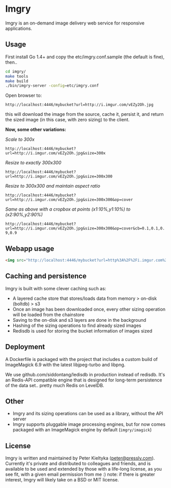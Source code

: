 Imgry
=====

Imgry is an on-demand image delivery web service for responsive applications.

## Usage

First install Go 1.4+ and copy the etc/imgry.conf.sample (the default is fine), then..

```zsh
cd imgry/
make tools
make build
./bin/imgry-server -config=etc/imgry.conf
```

Open browser to:

`http://localhost:4446/mybucket?url=http://i.imgur.com/vEZy2Oh.jpg`

this will download the image from the source, cache it, persist it,
and return the sized image (in this case, with zero sizing) to the client. 

**Now, some other variations:**

*Scale to 300x*

`http://localhost:4446/mybucket?url=http://i.imgur.com/vEZy2Oh.jpg&size=300x`

*Resize to exactly 300x300*

`http://localhost:4446/mybucket?url=http://i.imgur.com/vEZy2Oh.jpg&size=300x300`

*Resize to 300x300 and maintain aspect ratio*

`http://localhost:4446/mybucket?url=http://i.imgur.com/vEZy2Oh.jpg&size=300x300&op=cover`

*Same as above with a cropbox at points (x1:10%,y1:10%) to (x2:90%,y2:90%)*

`http://localhost:4446/mybucket?url=http://i.imgur.com/vEZy2Oh.jpg&size=300x300&op=cover&cb=0.1,0.1,0.9,0.9`

## Webapp usage

```html
<img src="http://localhost:4446/mybucket?url=http%3A%2F%2Fi.imgur.com%2FvEZy2Oh.jpg&size=300x300&op=cover" />
```

## Caching and persistence

Imgry is built with some clever caching such as:
* A layered cache store that stores/loads data from memory > on-disk (boltdb) > s3
* Once an image has been downloaded once, every other sizing operation will be loaded
from the chainstore
* Saving to the on-disk and s3 layers are done in the background
* Hashing of the sizing operations to find already sized images
* Redisdb is used for storing the bucket information of images sized


## Deployment

A Dockerfile is packaged with the project that includes a custom build of ImageMagick 6.9
with the latest libjpeg-turbo and libpng.

We use github.com/siddontang/ledisdb in production instead of redisdb. It's an Redis-API
compatible engine that is designed for long-term persistence of the data set.. pretty much
Redis on LevelDB.


## Other

* Imgry and its sizing operations can be used as a library, without the API server
* Imgry supports pluggable image processing engines, but for now comes packaged
with an ImageMagick engine by default (`imgry/imagick`)


## License

Imgry is written and maintained by Peter Kieltyka (peter@pressly.com). 
Currently it's private and distributed to colleagues and friends, and
is available to be used and extended by those with a life-long license,
as you see fit, with a given email permission from me :) note: if there
is greater interest, Imgry will likely take on a BSD or MIT license.

